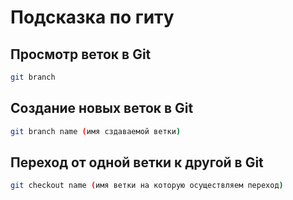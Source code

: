 # Подсказка по гиту

## Просмотр веток в Git

```sh
git branch
```

## Создание новых веток в Git

```sh
git branch name (имя сздаваемой ветки)
```


## Переход от одной ветки к другой в Git

```sh
git checkout name (имя ветки на которую осуществляем переход)
```
